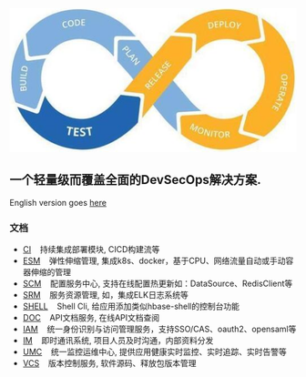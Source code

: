 ![DevSecOps](shots/logo.jpg)
## 一个轻量级而覆盖全面的DevSecOps解决方案.

English version goes [here](README.md)

### 文档
- [CI](super-devops-ci/README_CN.md)            &nbsp;&nbsp; 持续集成部署模块, CICD构建流等
- [ESM](super-devops-esm/README_CN.md)          &nbsp;&nbsp; 弹性伸缩管理, 集成k8s、docker，基于CPU、网络流量自动或手动容器伸缩的管理
- [SCM](super-devops-scm/README_CN.md)          &nbsp;&nbsp; 配置服务中心, 支持在线配置热更新如：DataSource、RedisClient等
- [SRM](super-devops-srm/README_CN.md)          &nbsp;&nbsp; 服务资源管理, 如，集成ELK日志系统等
- [SHELL](super-devops-shell/README_CN.md)      &nbsp;&nbsp; Shell Cli, 给应用添加类似hbase-shell的控制台功能
- [DOC](super-devops-doc/README_CN.md)          &nbsp;&nbsp; API文档服务, 在线API文档查阅
- [IAM](super-devops-iam/README_CN.md)          &nbsp;&nbsp; 统一身份识别与访问管理服务，支持SSO/CAS、oauth2、opensaml等
- [IM](super-devops-im/README_CN.md)            &nbsp;&nbsp; 即时通讯系统, 项目人员及时沟通，内部资料分发
- [UMC](super-devops-umc/README_CN.md)          &nbsp;&nbsp; 统一监控运维中心, 提供应用健康实时监控、实时追踪、实时告警等
- [VCS](super-devops-vcs/README_CN.md)          &nbsp;&nbsp; 版本控制服务, 软件源码、释放包版本管理

